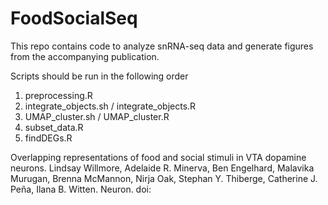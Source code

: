 # FoodSocialSeq 
 
This repo contains code to analyze snRNA-seq data and generate figures from the accompanying publication.  

Scripts should be run in the following order  
1) preprocessing.R  
2) integrate_objects.sh / integrate_objects.R  
3) UMAP_cluster.sh / UMAP_cluster.R  
4) subset_data.R  
5) findDEGs.R  

Overlapping representations of food and social stimuli in VTA dopamine neurons. Lindsay Willmore, Adelaide R. Minerva, Ben Engelhard, Malavika Murugan, Brenna McMannon, Nirja Oak, Stephan Y. Thiberge, Catherine J. Peña, Ilana B. Witten. Neuron. doi:  

 
